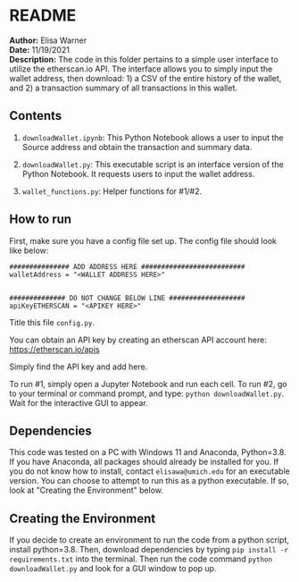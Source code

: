 
# README

**Author:** Elisa Warner  
**Date:** 11/19/2021  
**Description:** The code in this folder pertains to a simple user interface to utilize the etherscan.io API. The interface allows you to simply input the wallet address, then download: 1) a CSV of the entire history of the wallet, and 2) a transaction summary of all transactions in this wallet.  

## Contents
1. `downloadWallet.ipynb`: This Python Notebook allows a user to input the Source address and obtain the transaction and summary data.  
2. `downloadWallet.py`: This executable script is an interface version of the Python Notebook. It requests users to input the wallet address.  

3. `wallet_functions.py`: Helper functions for #1/#2.  

## How to run
First, make sure you have a config file set up. The config file should look like below:  

```
############### ADD ADDRESS HERE ##########################
walletAddress = "<WALLET ADDRESS HERE>"


############## DO NOT CHANGE BELOW LINE ###################
apiKeyETHERSCAN = "<APIKEY HERE>"
```

Title this file `config.py`.  

You can obtain an API key by creating an etherscan API account here:
https://etherscan.io/apis  

Simply find the API key and add here.  

To run #1, simply open a Jupyter Notebook and run each cell. To run #2, go to your terminal or command prompt, and type: `python downloadWallet.py`. Wait for the interactive GUI to appear.  

## Dependencies
This code was tested on a PC with Windows 11 and Anaconda, Python=3.8. If you have Anaconda, all packages should already be installed for you. If you do not know how to install, contact `elisawa@umich.edu` for an executable version. You can choose to attempt to run this as a python executable. If so, look at "Creating the Environment" below.  

## Creating the Environment
If you decide to create an environment to run the code from a python script, install python=3.8. Then, download dependencies by typing `pip install -r requirements.txt` into the terminal. Then run the code command `python downloadWallet.py` and look for a GUI window to pop up.  